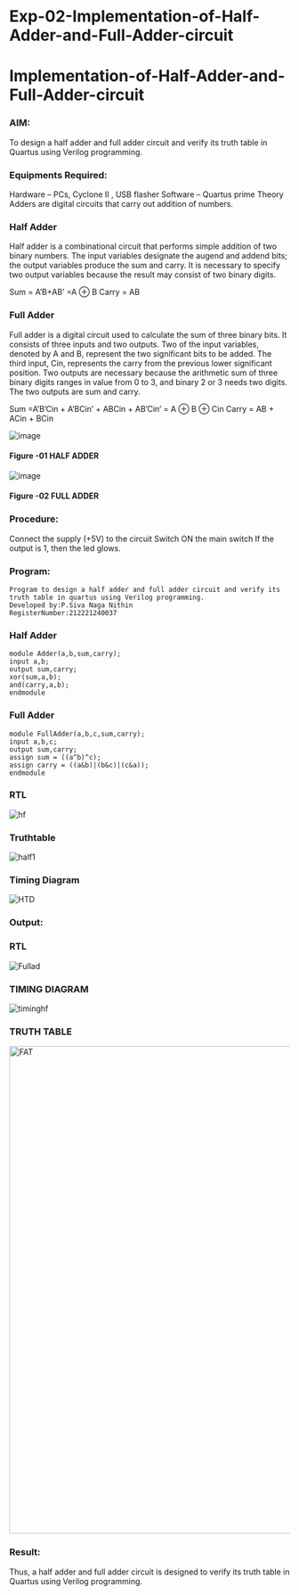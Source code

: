 # Exp-02-Implementation-of-Half-Adder-and-Full-Adder-circuit

# Implementation-of-Half-Adder-and-Full-Adder-circuit
### AIM:
To design a half adder and full adder circuit and verify its truth table in Quartus using Verilog programming.

### Equipments Required:
Hardware – PCs, Cyclone II , USB flasher
Software – Quartus prime
Theory
Adders are digital circuits that carry out addition of numbers.

### Half Adder
Half adder is a combinational circuit that performs simple addition of two binary numbers. The input variables designate the augend and addend bits; the output variables produce the sum and carry. It is necessary to specify two output variables because the result may consist of two binary digits.

Sum = A’B+AB’ =A ⊕ B Carry = AB

### Full Adder
Full adder is a digital circuit used to calculate the sum of three binary bits. It consists of three inputs and two outputs. Two of the input variables, denoted by A and B, represent the two significant bits to be added. The third input, Cin, represents the carry from the previous lower significant position. Two outputs are necessary because the arithmetic sum of three binary digits ranges in value from 0 to 3, and binary 2 or 3 needs two digits. The two outputs are sum and carry.

Sum =A’B’Cin + A’BCin’ + ABCin + AB’Cin’ = A ⊕ B ⊕ Cin Carry = AB + ACin + BCin

 ![image](https://user-images.githubusercontent.com/36288975/163552156-a13e5a56-c638-4110-97d9-8896907c8d25.png)

#### Figure -01 HALF ADDER 


![image](https://user-images.githubusercontent.com/36288975/163552057-b3547877-6d07-45b4-b7e0-bcfebfad9e1d.png)

#### Figure -02 FULL ADDER 


### Procedure:
Connect the supply (+5V) to the circuit
Switch ON the main switch
If the output is 1, then the led glows.

### Program:
```
Program to design a half adder and full adder circuit and verify its truth table in quartus using Verilog programming.
Developed by:P.Siva Naga Nithin 
RegisterNumber:212221240037
```
### Half Adder
```
module Adder(a,b,sum,carry);
input a,b;
output sum,carry;
xor(sum,a,b);
and(carry,a,b);
endmodule
```


### Full Adder
```
module FullAdder(a,b,c,sum,carry);
input a,b,c;
output sum,carry;
assign sum = ((a^b)^c);
assign carry = ((a&b)|(b&c)|(c&a));
endmodule
```


### RTL 
![hf](https://user-images.githubusercontent.com/94154780/190316401-101bc987-0b27-4c1c-a5e0-6532b149f512.png)

### Truthtable
![half1](https://user-images.githubusercontent.com/94154780/190316596-08e2e27d-3dc5-4685-999c-d0536d59b58e.jpeg)

### Timing Diagram
![HTD](https://user-images.githubusercontent.com/94154780/190318836-7d0d22c1-c926-49a9-bc69-208fd15af784.jpg)


### Output:
### RTL
![Fullad](https://user-images.githubusercontent.com/94154780/190317653-42eb2ef9-3023-480d-8d8c-ba0a392d5e25.png)

### TIMING DIAGRAM
![timinghf](https://user-images.githubusercontent.com/94154780/190317171-3a01ef94-3f74-4f80-9919-c4a704c2f422.jpg)

### TRUTH TABLE
<img width="875" alt="FAT" src="https://user-images.githubusercontent.com/94154780/190318424-94e40ef9-d0df-47ab-bb36-a28048e74b9e.png">




### Result:
Thus, a half adder and full adder circuit is designed to verify its truth table in Quartus using Verilog programming.

